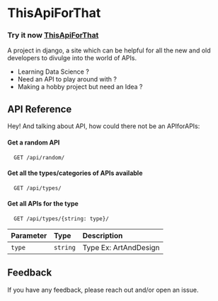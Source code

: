 
# ThisApiForThat

### Try it now [ThisApiForThat](https://thisapiforthat.onrender.com/)

A project in django, a site which can be helpful for all the new and old developers to divulge into the world of APIs.

- Learning Data Science ? 
- Need an API to play around with ?
- Making a hobby project but need an Idea ?



## API Reference
Hey! And talking about API, how could there not be an APIforAPIs:
#### Get a random API

```http
  GET /api/random/
```
#### Get all the types/categories of APIs available

```http
  GET /api/types/
```

#### Get all APIs for the type

```http
  GET /api/types/{string: type}/
```

| Parameter | Type     | Description                       |
| :-------- | :------- | :-------------------------------- |
| `type`      | `string` | Type Ex: ArtAndDesign |



## Feedback

If you have any feedback, please reach out and/or open an issue.
